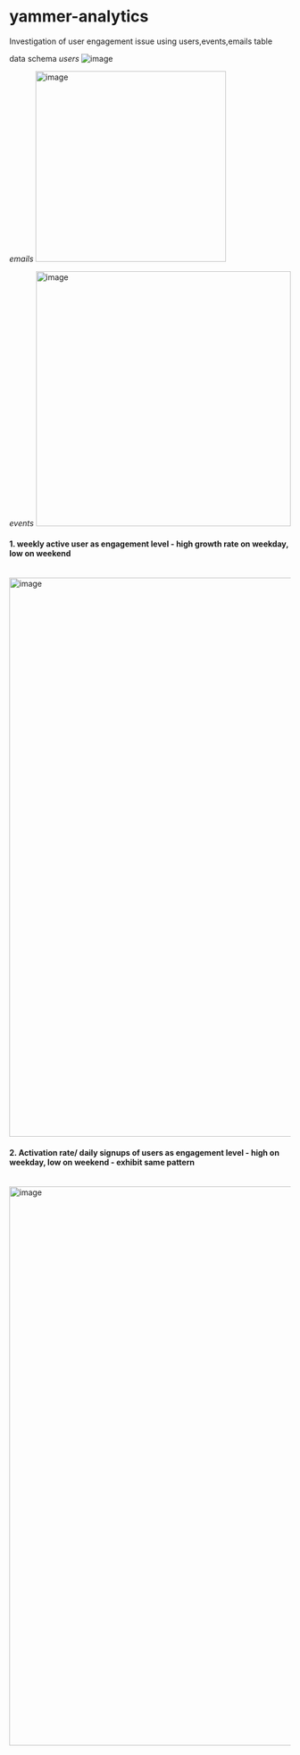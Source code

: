 # yammer-analytics
Investigation of user engagement issue using users,events,emails table

data schema
_users_
![image](https://user-images.githubusercontent.com/57039610/149277702-cf3b6b57-cc6a-42ed-9f6c-ef85bc126ff2.png)

_emails_
<img width="341" alt="image" src="https://user-images.githubusercontent.com/57039610/149277804-a6f404b4-41ed-4804-9ff5-b7eeac079611.png">

_events_
<img width="456" alt="image" src="https://user-images.githubusercontent.com/57039610/149277937-bd693aba-86f8-4d96-9ebc-7c14e1ab0189.png">



#### 1. weekly active user as engagement level - high growth rate on weekday, low on weekend
<br>
<img width="1000" alt="image" src="https://user-images.githubusercontent.com/57039610/149192764-3b982642-da1c-4214-839a-42efb8e31972.png">

#### 2. Activation rate/ daily signups of users as engagement level - high on weekday, low on weekend - exhibit same pattern
<br>
<img width="1000" alt="image" src="https://user-images.githubusercontent.com/57039610/149195884-7e0dc46b-50c4-40cb-8813-fa996b3518d8.png">

